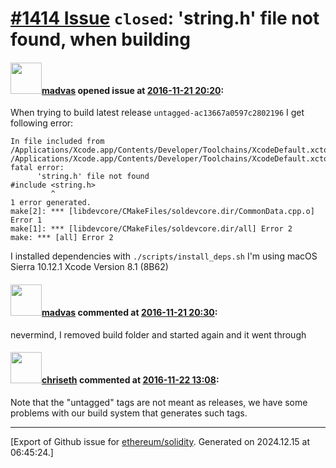 # [\#1414 Issue](https://github.com/ethereum/solidity/issues/1414) `closed`: 'string.h' file not found, when building

#### <img src="https://avatars.githubusercontent.com/u/3857155?u=41739254a61a93a445542b5482204223c446f6cd&v=4" width="50">[madvas](https://github.com/madvas) opened issue at [2016-11-21 20:20](https://github.com/ethereum/solidity/issues/1414):

When trying to build latest release `untagged-ac13667a0597c2802196` I get following error:

```
In file included from /Applications/Xcode.app/Contents/Developer/Toolchains/XcodeDefault.xctoolchain/usr/bin/../include/c++/v1/algorithm:626:
/Applications/Xcode.app/Contents/Developer/Toolchains/XcodeDefault.xctoolchain/usr/bin/../include/c++/v1/cstring:61:10: fatal error:
      'string.h' file not found
#include <string.h>
         ^
1 error generated.
make[2]: *** [libdevcore/CMakeFiles/soldevcore.dir/CommonData.cpp.o] Error 1
make[1]: *** [libdevcore/CMakeFiles/soldevcore.dir/all] Error 2
make: *** [all] Error 2
```

I installed dependencies with `./scripts/install_deps.sh`
I'm using macOS Sierra 10.12.1
Xcode Version 8.1 (8B62)

#### <img src="https://avatars.githubusercontent.com/u/3857155?u=41739254a61a93a445542b5482204223c446f6cd&v=4" width="50">[madvas](https://github.com/madvas) commented at [2016-11-21 20:30](https://github.com/ethereum/solidity/issues/1414#issuecomment-262057982):

nevermind, I removed build folder and started again and it went through

#### <img src="https://avatars.githubusercontent.com/u/9073706?v=4" width="50">[chriseth](https://github.com/chriseth) commented at [2016-11-22 13:08](https://github.com/ethereum/solidity/issues/1414#issuecomment-262236117):

Note that the "untagged" tags are not meant as releases, we have some problems with our build system that generates such tags.


-------------------------------------------------------------------------------



[Export of Github issue for [ethereum/solidity](https://github.com/ethereum/solidity). Generated on 2024.12.15 at 06:45:24.]
